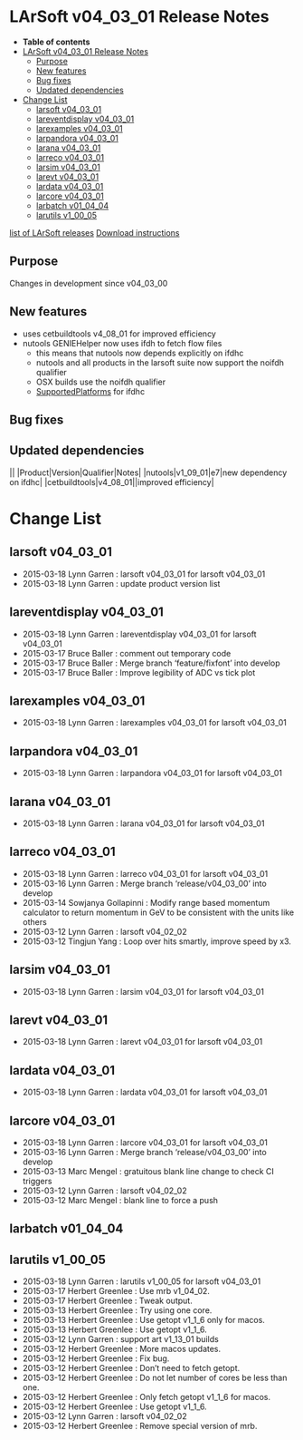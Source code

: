 LArSoft v04\_03\_01 Release Notes
======================================================================

-   **Table of contents**
-   [LArSoft v04\_03\_01 Release Notes](#LArSoft-v04_03_01-Release-Notes)
    -   [Purpose](#Purpose)
    -   [New features](#New-features)
    -   [Bug fixes](#Bug-fixes)
    -   [Updated dependencies](#Updated-dependencies)
-   [Change List](#Change-List)
    -   [larsoft v04\_03\_01](#larsoft-v04_03_01)
    -   [lareventdisplay v04\_03\_01](#lareventdisplay-v04_03_01)
    -   [larexamples v04\_03\_01](#larexamples-v04_03_01)
    -   [larpandora v04\_03\_01](#larpandora-v04_03_01)
    -   [larana v04\_03\_01](#larana-v04_03_01)
    -   [larreco v04\_03\_01](#larreco-v04_03_01)
    -   [larsim v04\_03\_01](#larsim-v04_03_01)
    -   [larevt v04\_03\_01](#larevt-v04_03_01)
    -   [lardata v04\_03\_01](#lardata-v04_03_01)
    -   [larcore v04\_03\_01](#larcore-v04_03_01)
    -   [larbatch v01\_04\_04](#larbatch-v01_04_04)
    -   [larutils v1\_00\_05](#larutils-v1_00_05)

[list of LArSoft releases](LArSoft_release_list)
[Download instructions](http://scisoft.fnal.gov/scisoft/bundles/larsoft/v04_03_01/larsoft-v04_03_01.html)

Purpose
--------------------

Changes in development since v04\_03\_00

New features
------------------------------

-   uses cetbuildtools v4\_08\_01 for improved efficiency
-   nutools GENIEHelper now uses ifdh to fetch flow files
    -   this means that nutools now depends explicitly on ifdhc
    -   nutools and all products in the larsoft suite now support the noifdh qualifier
    -   OSX builds use the noifdh qualifier
    -   [SupportedPlatforms](/redmine/projects/ifdhc/wiki/SupportedPlatforms) for ifdhc

Bug fixes
------------------------

Updated dependencies
----------------------------------------------

||
|Product|Version|Qualifier|Notes|
|nutools|v1\_09\_01|e7|new dependency on ifdhc|
|cetbuildtools|v4\_08\_01||improved efficiency|

Change List
============================

larsoft v04\_03\_01
------------------------------------------

-   2015-03-18 Lynn Garren : larsoft v04\_03\_01 for larsoft v04\_03\_01
-   2015-03-18 Lynn Garren : update product version list

lareventdisplay v04\_03\_01
----------------------------------------------------------

-   2015-03-18 Lynn Garren : lareventdisplay v04\_03\_01 for larsoft v04\_03\_01
-   2015-03-17 Bruce Baller : comment out temporary code
-   2015-03-17 Bruce Baller : Merge branch ‘feature/fixfont’ into develop
-   2015-03-17 Bruce Baller : Improve legibility of ADC vs tick plot

larexamples v04\_03\_01
--------------------------------------------------

-   2015-03-18 Lynn Garren : larexamples v04\_03\_01 for larsoft v04\_03\_01

larpandora v04\_03\_01
------------------------------------------------

-   2015-03-18 Lynn Garren : larpandora v04\_03\_01 for larsoft v04\_03\_01

larana v04\_03\_01
----------------------------------------

-   2015-03-18 Lynn Garren : larana v04\_03\_01 for larsoft v04\_03\_01

larreco v04\_03\_01
------------------------------------------

-   2015-03-18 Lynn Garren : larreco v04\_03\_01 for larsoft v04\_03\_01
-   2015-03-16 Lynn Garren : Merge branch ‘release/v04\_03\_00’ into develop
-   2015-03-14 Sowjanya Gollapinni : Modify range based momentum calculator to return momentum in GeV to be consistent with the units like others
-   2015-03-12 Lynn Garren : larsoft v04\_02\_02
-   2015-03-12 Tingjun Yang : Loop over hits smartly, improve speed by x3.

larsim v04\_03\_01
----------------------------------------

-   2015-03-18 Lynn Garren : larsim v04\_03\_01 for larsoft v04\_03\_01

larevt v04\_03\_01
----------------------------------------

-   2015-03-18 Lynn Garren : larevt v04\_03\_01 for larsoft v04\_03\_01

lardata v04\_03\_01
------------------------------------------

-   2015-03-18 Lynn Garren : lardata v04\_03\_01 for larsoft v04\_03\_01

larcore v04\_03\_01
------------------------------------------

-   2015-03-18 Lynn Garren : larcore v04\_03\_01 for larsoft v04\_03\_01
-   2015-03-16 Lynn Garren : Merge branch ‘release/v04\_03\_00’ into develop
-   2015-03-13 Marc Mengel : gratuitous blank line change to check CI triggers
-   2015-03-12 Lynn Garren : larsoft v04\_02\_02
-   2015-03-12 Marc Mengel : blank line to force a push

larbatch v01\_04\_04
--------------------------------------------

larutils v1\_00\_05
------------------------------------------

-   2015-03-18 Lynn Garren : larutils v1\_00\_05 for larsoft v04\_03\_01
-   2015-03-17 Herbert Greenlee : Use mrb v1\_04\_02.
-   2015-03-17 Herbert Greenlee : Tweak output.
-   2015-03-13 Herbert Greenlee : Try using one core.
-   2015-03-13 Herbert Greenlee : Use getopt v1\_1\_6 only for macos.
-   2015-03-13 Herbert Greenlee : Use getopt v1\_1\_6.
-   2015-03-12 Lynn Garren : support art v1\_13\_01 builds
-   2015-03-12 Herbert Greenlee : More macos updates.
-   2015-03-12 Herbert Greenlee : Fix bug.
-   2015-03-12 Herbert Greenlee : Don’t need to fetch getopt.
-   2015-03-12 Herbert Greenlee : Do not let number of cores be less than one.
-   2015-03-12 Herbert Greenlee : Only fetch getopt v1\_1\_6 for macos.
-   2015-03-12 Herbert Greenlee : Use getopt v1\_1\_6.
-   2015-03-12 Lynn Garren : larsoft v04\_02\_02
-   2015-03-12 Herbert Greenlee : Remove special version of mrb.
